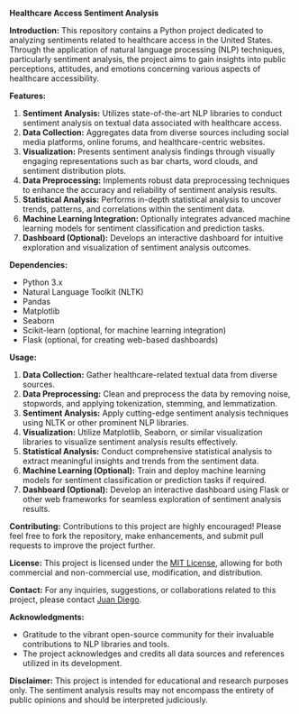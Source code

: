 **Healthcare Access Sentiment Analysis**

**Introduction:**
This repository contains a Python project dedicated to analyzing sentiments related to healthcare access in the United States. Through the application of natural language processing (NLP) techniques, particularly sentiment analysis, the project aims to gain insights into public perceptions, attitudes, and emotions concerning various aspects of healthcare accessibility.

**Features:**
1. **Sentiment Analysis:** Utilizes state-of-the-art NLP libraries to conduct sentiment analysis on textual data associated with healthcare access.
2. **Data Collection:** Aggregates data from diverse sources including social media platforms, online forums, and healthcare-centric websites.
3. **Visualization:** Presents sentiment analysis findings through visually engaging representations such as bar charts, word clouds, and sentiment distribution plots.
4. **Data Preprocessing:** Implements robust data preprocessing techniques to enhance the accuracy and reliability of sentiment analysis results.
5. **Statistical Analysis:** Performs in-depth statistical analysis to uncover trends, patterns, and correlations within the sentiment data.
6. **Machine Learning Integration:** Optionally integrates advanced machine learning models for sentiment classification and prediction tasks.
7. **Dashboard (Optional):** Develops an interactive dashboard for intuitive exploration and visualization of sentiment analysis outcomes.

**Dependencies:**
- Python 3.x
- Natural Language Toolkit (NLTK)
- Pandas
- Matplotlib
- Seaborn
- Scikit-learn (optional, for machine learning integration)
- Flask (optional, for creating web-based dashboards)

**Usage:**
1. **Data Collection:** Gather healthcare-related textual data from diverse sources.
2. **Data Preprocessing:** Clean and preprocess the data by removing noise, stopwords, and applying tokenization, stemming, and lemmatization.
3. **Sentiment Analysis:** Apply cutting-edge sentiment analysis techniques using NLTK or other prominent NLP libraries.
4. **Visualization:** Utilize Matplotlib, Seaborn, or similar visualization libraries to visualize sentiment analysis results effectively.
5. **Statistical Analysis:** Conduct comprehensive statistical analysis to extract meaningful insights and trends from the sentiment data.
6. **Machine Learning (Optional):** Train and deploy machine learning models for sentiment classification or prediction tasks if required.
7. **Dashboard (Optional):** Develop an interactive dashboard using Flask or other web frameworks for seamless exploration of sentiment analysis results.

**Contributing:**
Contributions to this project are highly encouraged! Please feel free to fork the repository, make enhancements, and submit pull requests to improve the project further.

**License:**
This project is licensed under the [MIT License](https://opensource.org/licenses/MIT), allowing for both commercial and non-commercial use, modification, and distribution.

**Contact:**
For any inquiries, suggestions, or collaborations related to this project, please contact [Juan Diego](mailto:example@example.com).

**Acknowledgments:**
- Gratitude to the vibrant open-source community for their invaluable contributions to NLP libraries and tools.
- The project acknowledges and credits all data sources and references utilized in its development.

**Disclaimer:**
This project is intended for educational and research purposes only. The sentiment analysis results may not encompass the entirety of public opinions and should be interpreted judiciously.
